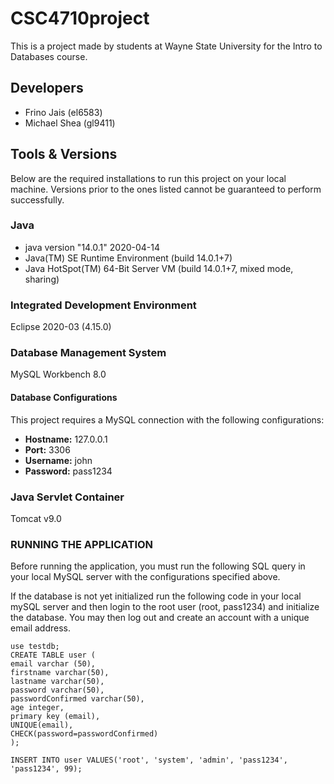 # CSC4710project

This is a project made by students at Wayne State University for the Intro to Databases course. 

## Developers

- Frino Jais	(el6583)
- Michael Shea	(gl9411)

## Tools & Versions

Below are the required installations to run this project on your local machine. 
Versions prior to the ones listed cannot be guaranteed to perform successfully.

### Java
- java version "14.0.1" 2020-04-14
- Java(TM) SE Runtime Environment (build 14.0.1+7)
- Java HotSpot(TM) 64-Bit Server VM (build 14.0.1+7, mixed mode, sharing)

### Integrated Development Environment
Eclipse 2020-03 (4.15.0)

### Database Management System
MySQL Workbench 8.0

#### Database Configurations
This project requires a MySQL connection with the following configurations:
- <b>Hostname:</b> 127.0.0.1
- <b>Port:</b> 3306
- <b>Username:</b> john
- <b>Password:</b> pass1234

### Java Servlet Container
Tomcat v9.0

### RUNNING THE APPLICATION ###
Before running the application, you must run the following SQL query in your local MySQL server with the configurations specified above.

If the database is not yet initialized run the following code in your local mySQL server and then login to the root user (root, pass1234) and initialize the database. You may then log out and create an account with a unique email address.

	use testdb;
	CREATE TABLE user (
	email varchar (50),
	firstname varchar(50),
	lastname varchar(50), 
	password varchar(50), 
	passwordConfirmed varchar(50),
	age integer, 
	primary key (email), 
	UNIQUE(email), 
	CHECK(password=passwordConfirmed)
	);

	INSERT INTO user VALUES('root', 'system', 'admin', 'pass1234', 'pass1234', 99);
